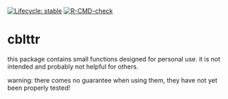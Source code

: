 
<!-- README.md is generated from README.Rmd. Please edit that file -->
<!-- badges: start -->

[![Lifecycle:
stable](https://img.shields.io/badge/lifecycle-stable-brightgreen.svg)](https://lifecycle.r-lib.org/articles/stages.html#stable)
[![R-CMD-check](https://github.com/cathblatter/cblttr/workflows/R-CMD-check/badge.svg)](https://github.com/cathblatter/cblttr/actions)
<!-- badges: end -->

# cblttr

this package contains small functions designed for personal use. it is
not intended and probably not helpful for others.

warning: there comes no guarantee when using them, they have not yet
been properly tested!
